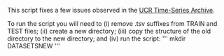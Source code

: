 This script fixes a few issues observed in the [UCR Time-Series Archive](https://www.cs.ucr.edu/~eamonn/time_series_data/).

To run the script you will need to (i) remove .tsv suffixes from TRAIN and TEST files; (ii) create a new directory; (iii) copy the structure of the old directory to the new directory; and (iv) run the script:
'''
mkdir DATASETSNEW
'''
